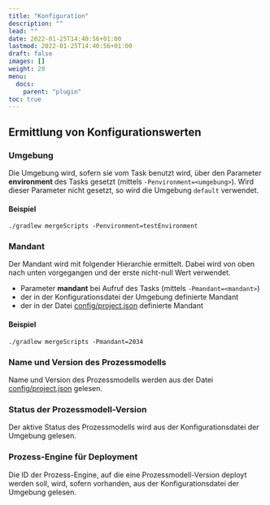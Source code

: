 ```yaml
---
title: "Konfiguration"
description: ""
lead: ""
date: 2022-01-25T14:40:56+01:00
lastmod: 2022-01-25T14:40:56+01:00
draft: false
images: []
weight: 20
menu:
  docs:
    parent: "plugin"
toc: true
---
```


## Ermittlung von Konfigurationswerten

### Umgebung

Die Umgebung wird, sofern sie vom Task benutzt wird, über den Parameter **environment**
des Tasks gesetzt (mittels `-Penvironment=<umgebung>`). Wird dieser Parameter nicht gesetzt, so wird
die Umgebung `default` verwendet.

#### Beispiel

```
./gradlew mergeScripts -Penvironment=testEnvironment
```


### Mandant

Der Mandant wird mit folgender Hierarchie ermittelt. 
Dabei wird von oben nach unten vorgegangen und der erste nicht-null Wert verwendet.

* Parameter **mandant** bei Aufruf des Tasks (mittels `-Pmandant=<mandant>`)
* der in der Konfigurationsdatei der Umgebung definierte Mandant 
* der in der Datei <a target="_blank" href="/docs/plugin/structure/#projectjson">config/project.json</a> definierte Mandant 

#### Beispiel

```
./gradlew mergeScripts -Pmandant=2034
```

### Name und Version des Prozessmodells

Name und Version des Prozessmodells werden aus der Datei <a target="_blank" href="/docs/plugin/structure/#projectjson">config/project.json</a> gelesen.

### Status der Prozessmodell-Version

Der aktive Status des Prozessmodells wird aus der Konfigurationsdatei der Umgebung gelesen. 


### Prozess-Engine für Deployment
Die ID der Prozess-Engine, auf die eine Prozessmodell-Version deployt werden soll, wird, sofern vorhanden, aus der Konfigurationsdatei der Umgebung gelesen.


